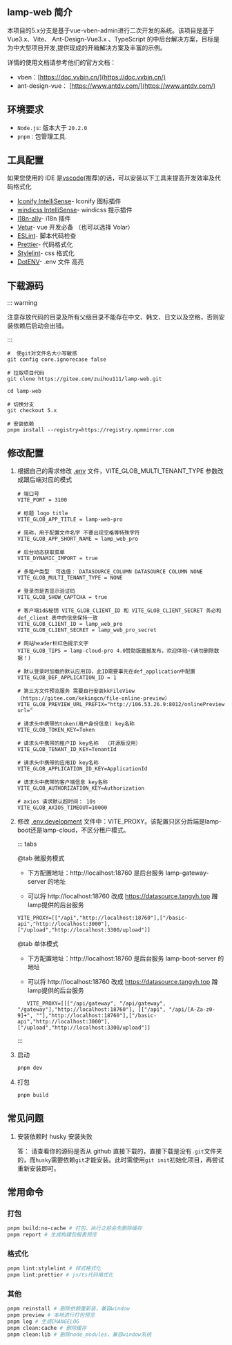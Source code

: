 <!-- #region common -->

## lamp-web 简介

本项目的5.x分支是基于vue-vben-admin进行二次开发的系统。该项目是基于Vue3.x、Vite、 Ant-Design-Vue3.x 、TypeScript 的中后台解决方案，目标是为中大型项目开发,提供现成的开箱解决方案及丰富的示例。  

详情的使用文档请参考他们的官方文档：

- vben：[https://doc.vvbin.cn/](https://doc.vvbin.cn/)
- ant-design-vue： [https://www.antdv.com/](https://www.antdv.com/)

## 环境要求

- `Node.js`:  版本大于 `20.2.0`
- `pnpm` :  包管理工具.

## 工具配置

如果您使用的 IDE 是[vscode](https://code.visualstudio.com/)(推荐)的话，可以安装以下工具来提高开发效率及代码格式化

* [Iconify IntelliSense](https://marketplace.visualstudio.com/items?itemName=antfu.iconify)\- Iconify 图标插件
* [windicss IntelliSense](https://marketplace.visualstudio.com/items?itemName=voorjaar.windicss-intellisense)\- windicss 提示插件
* [I18n-ally](https://marketplace.visualstudio.com/items?itemName=Lokalise.i18n-ally)\- i18n 插件
* [Vetur](https://marketplace.visualstudio.com/items?itemName=octref.vetur)\- vue 开发必备 （也可以选择 Volar）
* [ESLint](https://marketplace.visualstudio.com/items?itemName=dbaeumer.vscode-eslint)\- 脚本代码检查
* [Prettier](https://marketplace.visualstudio.com/items?itemName=esbenp.prettier-vscode)\- 代码格式化
* [Stylelint](https://marketplace.visualstudio.com/items?itemName=stylelint.vscode-stylelint)\- css 格式化
* [DotENV](https://marketplace.visualstudio.com/items?itemName=mikestead.dotenv)\- .env 文件 高亮

## 下载源码

::: warning

注意存放代码的目录及所有父级目录不能存在中文、韩文、日文以及空格，否则安装依赖后启动会出错。

:::

```shell
#  使git对文件名大小写敏感
git config core.ignorecase false

# 拉取项目代码
git clone https://gitee.com/zuihou111/lamp-web.git

cd lamp-web

# 切换分支
git checkout 5.x

# 安装依赖
pnpm install --registry=https://registry.npmmirror.com
```

<!-- #endregion common -->

## 修改配置

1. 根据自己的需求修改 [.env](https://gitee.com/zuihou111/lamp-web/blob/java17/5.x/.env) 文件，VITE_GLOB_MULTI_TENANT_TYPE 参数改成跟后端对应的模式

   ```properties{13-14}
   # 端口号
   VITE_PORT = 3100
   
   # 标题 logo title
   VITE_GLOB_APP_TITLE = lamp-web-pro
   
   # 简称，用于配置文件名字 不要出现空格等特殊字符
   VITE_GLOB_APP_SHORT_NAME = lamp_web_pro
   
   # 后台动态获取菜单
   VITE_DYNAMIC_IMPORT = true
   
   # 多租户类型  可选值： DATASOURCE_COLUMN DATASOURCE COLUMN NONE
   VITE_GLOB_MULTI_TENANT_TYPE = NONE
   
   # 登录页是否显示验证码
   VITE_GLOB_SHOW_CAPTCHA = true
   
   # 客户端id&秘钥 VITE_GLOB_CLIENT_ID 和 VITE_GLOB_CLIENT_SECRET 务必和 def_client 表中的信息保持一致
   VITE_GLOB_CLIENT_ID = lamp_web_pro
   VITE_GLOB_CLIENT_SECRET = lamp_web_pro_secret
   
   # 网站header栏红色提示文字
   VITE_GLOB_TIPS = lamp-cloud-pro 4.0赞助版震撼发布，欢迎体验~(请勿删除数据！)
   
   # 默认登录时加载的默认应用ID，此ID需要事先在def_application中配置
   VITE_GLOB_DEF_APPLICATION_ID = 1
   
   # 第三方文件预览服务 需要自行安装kkFileView（https://gitee.com/kekingcn/file-online-preview）
   VITE_GLOB_PREVIEW_URL_PREFIX="http://106.53.26.9:8012/onlinePreview?url="
   
   # 请求头中携带的token(用户身份信息) key名称
   VITE_GLOB_TOKEN_KEY=Token
   
   # 请求头中携带的租户ID key名称  （开源版没用）
   VITE_GLOB_TENANT_ID_KEY=TenantId
   
   # 请求头中携带的应用ID key名称
   VITE_GLOB_APPLICATION_ID_KEY=ApplicationId
   
   # 请求头中携带的客户端信息 key名称
   VITE_GLOB_AUTHORIZATION_KEY=Authorization
   
   # axios 请求默认超时间： 10s
   VITE_GLOB_AXIOS_TIMEOUT=10000
   ```

2. 修改 [.env.development](https://gitee.com/zuihou111/lamp-web/blob/5.x/.env.development) 文件中：VITE_PROXY。该配置只区分后端是lamp-boot还是lamp-cloud，不区分租户模式。

   ::: tabs

   @tab 微服务模式

   - 下方配置地址：http://localhost:18760 是后台服务 lamp-gateway-server 的地址

   - 可以将 http://localhost:18760 改成 https://datasource.tangyh.top 蹭lamp提供的后台服务

   ```properties
   VITE_PROXY=[["/api","http://localhost:18760"],["/basic-api","http://localhost:3000"],["/upload","http://localhost:3300/upload"]]
   ```
   
   @tab 单体模式

    - 下方配置地址：http://localhost:18760 是后台服务 lamp-boot-server 的地址

    - 可以将 http://localhost:18760 改成 https://datasource.tangyh.top 蹭lamp提供的后台服务


    ```properties
       VITE_PROXY=[[["/api/gateway", "/api/gateway", "/gateway"],"http://localhost:18760"], [["/api", "/api/[A-Za-z0-9]+", ""],"http://localhost:18760"],["/basic-api","http://localhost:3000"],["/upload","http://localhost:3300/upload"]]
    ```
   :::

3. 启动

   ```bash
   pnpm dev
   ```

4. 打包

   ```bash
   pnpm build
   ```


## 常见问题

1. 安装依赖时 husky 安装失败

   答： 请查看你的源码是否从 github 直接下载的，直接下载是没有`.git`文件夹的，而`husky`需要依赖`git`才能安装。此时需使用`git init`初始化项目，再尝试重新安装即可。



## 常用命令

### 打包

```bash
pnpm build:no-cache # 打包，执行之前会先删除缓存
pnpm report # 生成构建包报表预览
```

### 格式化

```bash
pnpm lint:stylelint # 样式格式化
pnpm lint:prettier # js/ts代码格式化
```

### 其他

```bash
pnpm reinstall # 删除依赖重新装，兼容window
pnpm preview # 本地进行打包预览
pnpm log # 生成CHANGELOG
pnpm clean:cache # 删除缓存
pnpm clean:lib # 删除node_modules，兼容window系统
```
